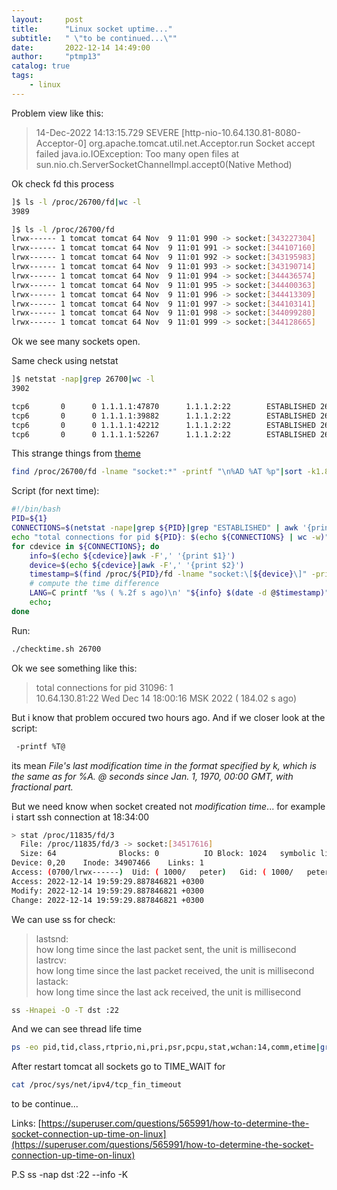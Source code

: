 ```yaml
---
layout:     post
title:      "Linux socket uptime..."
subtitle:   " \"to be continued...\""
date:       2022-12-14 14:49:00
author:     "ptmp13"
catalog: true
tags:
    - linux
---
```


Problem view like this:

> 14-Dec-2022 14:13:15.729 SEVERE [http-nio-10.64.130.81-8080-Acceptor-0] org.apache.tomcat.util.net.Acceptor.run Socket accept failed
 java.io.IOException: Too many open files
        at sun.nio.ch.ServerSocketChannelImpl.accept0(Native Method)


Ok check fd this process
```bash
]$ ls -l /proc/26700/fd|wc -l
3989
```
```bash
]$ ls -l /proc/26700/fd
lrwx------ 1 tomcat tomcat 64 Nov  9 11:01 990 -> socket:[343227304]
lrwx------ 1 tomcat tomcat 64 Nov  9 11:01 991 -> socket:[344107160]
lrwx------ 1 tomcat tomcat 64 Nov  9 11:01 992 -> socket:[343195983]
lrwx------ 1 tomcat tomcat 64 Nov  9 11:01 993 -> socket:[343190714]
lrwx------ 1 tomcat tomcat 64 Nov  9 11:01 994 -> socket:[344436574]
lrwx------ 1 tomcat tomcat 64 Nov  9 11:01 995 -> socket:[344400363]
lrwx------ 1 tomcat tomcat 64 Nov  9 11:01 996 -> socket:[344413309]
lrwx------ 1 tomcat tomcat 64 Nov  9 11:01 997 -> socket:[344103141]
lrwx------ 1 tomcat tomcat 64 Nov  9 11:01 998 -> socket:[344099280]
lrwx------ 1 tomcat tomcat 64 Nov  9 11:01 999 -> socket:[344128665]
```

Ok we see many sockets open.

Same check using netstat
```bash
]$ netstat -nap|grep 26700|wc -l
3902
```
```bash
tcp6       0      0 1.1.1.1:47870      1.1.1.2:22        ESTABLISHED 26700/java
tcp6       0      0 1.1.1.1:39882      1.1.1.2:22        ESTABLISHED 26700/java
tcp6       0      0 1.1.1.1:42212      1.1.1.2:22        ESTABLISHED 26700/java
tcp6       0      0 1.1.1.1:52267      1.1.1.2:22        ESTABLISHED 26700/java
```


This strange things from [theme](https://superuser.com/questions/565991/how-to-determine-the-socket-connection-up-time-on-linux)
```bash
find /proc/26700/fd -lname "socket:*" -printf "\n%AD %AT %p"|sort -k1.8n -k1.1nr -k1|more
```

Script (for next time):
```bash
#!/bin/bash
PID=${1}
CONNECTIONS=$(netstat -nape|grep ${PID}|grep "ESTABLISHED" | awk '{print $5","$8","$9}')
echo "total connections for pid ${PID}: $(echo ${CONNECTIONS} | wc -w)"
for cdevice in ${CONNECTIONS}; do
    info=$(echo ${cdevice}|awk -F',' '{print $1}')
    device=$(echo ${cdevice}|awk -F',' '{print $2}')
    timestamp=$(find /proc/${PID}/fd -lname "socket:\[${device}\]" -printf %T@ 2> /dev/null);
    # compute the time difference
    LANG=C printf '%s ( %.2f s ago)\n' "${info} $(date -d @$timestamp)" $(bc <<<"$(date +%s.%N) - $timestamp");
    echo;
done
```

Run:
```bash
./checktime.sh 26700
```

Ok we see something like this:
>total connections for pid 31096: 1  
10.64.130.81:22 Wed Dec 14 18:00:16 MSK 2022 ( 184.02 s ago)  

But i know that problem occured two hours ago. And if we closer look at the script:
```bash
 -printf %T@ 
```
its mean
_File's last modification time in the format specified by k, which is the same as for %A._
_@      seconds since Jan. 1, 1970, 00:00 GMT, with fractional part._

But we need know when socket created not _modification time_... for example i start ssh connection at 18:34:00
```bash
> stat /proc/11835/fd/3
  File: /proc/11835/fd/3 -> socket:[34517616]
  Size: 64              Blocks: 0          IO Block: 1024   symbolic link
Device: 0,20    Inode: 34907466    Links: 1
Access: (0700/lrwx------)  Uid: ( 1000/   peter)   Gid: ( 1000/   peter)
Access: 2022-12-14 19:59:29.887846821 +0300
Modify: 2022-12-14 19:59:29.887846821 +0300
Change: 2022-12-14 19:59:29.887846821 +0300
```

We can use ss for check:

>lastsnd:<lastsnd>  
    how long time since the last packet sent, the unit is millisecond  
lastrcv:<lastrcv>  
    how long time since the last packet received, the unit is millisecond  
lastack:<lastack>  
    how long time since the last ack received, the unit is millisecond  

```bash
ss -Hnapei -O -T dst :22
```

And we can see thread life time
```bash
ps -eo pid,tid,class,rtprio,ni,pri,psr,pcpu,stat,wchan:14,comm,etime|grep 16953
```

After restart tomcat all sockets go to TIME_WAIT for
```bash
cat /proc/sys/net/ipv4/tcp_fin_timeout
```

to be continue...

Links:
[https://superuser.com/questions/565991/how-to-determine-the-socket-connection-up-time-on-linux](https://superuser.com/questions/565991/how-to-determine-the-socket-connection-up-time-on-linux)

P.S
ss -nap dst :22
--info
-K 